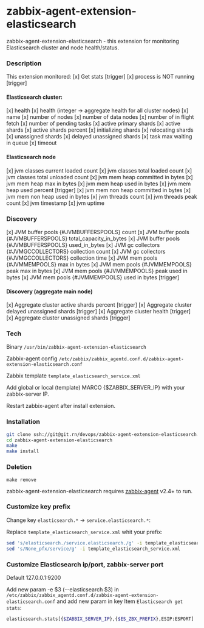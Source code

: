 # zabbix-agent-extension-elasticsearch

zabbix-agent-extension-elasticsearch - this extension for monitoring Elasticsearch cluster and node health/status.

### Description

This extension monitored:
[x] Get stats [trigger]
[x] process is NOT running [trigger]

#### Elasticsearch cluster:
[x] health
[x] health (integer -> aggregate health for all cluster nodes)
[x] name
[x] number of nodes
[x] number of data nodes
[x] number of in flight fetch
[x] number of pending tasks
[x] active primary shards
[x] active shards
[x] active shards percent
[x] initializing shards
[x] relocating shards
[x] unassigned shards
[x] delayed unassigned shards
[x] task max waiting in queue
[x] timeout

#### Elasticsearch node
[x] jvm classes current loaded count
[x] jvm classes total loaded count
[x] jvm classes total unloaded count
[x] jvm mem heap committed in bytes
[x] jvm mem heap max in bytes
[x] jvm mem heap used in bytes
[x] jvm mem heap used percent [trigger]
[x] jvm mem non heap committed in bytes
[x] jvm mem non heap used in bytes
[x] jvm threads count
[x] jvm threads peak count
[x] jvm timestamp
[x] jvm uptime

### Discovery
[x] JVM buffer pools {#JVMBUFFERSPOOLS} count
[x] JVM buffer pools {#JVMBUFFERSPOOLS} total_capacity_in_bytes
[x] JVM buffer pools {#JVMBUFFERSPOOLS} used_in_bytes
[x] JVM gc collectors {#JVMGCCOLLECTORS} collection count
[x] JVM gc collectors {#JVMGCCOLLECTORS} collection time
[x] JVM mem pools {#JVMMEMPOOLS} max in bytes
[x] JVM mem pools {#JVMMEMPOOLS} peak max in bytes
[x] JVM mem pools {#JVMMEMPOOLS} peak used in bytes
[x] JVM mem pools {#JVMMEMPOOLS} used in bytes [trigger]

#### Discovery (aggregate main node)
[x] Aggregate cluster active shards percent [trigger]
[x] Aggregate cluster delayed unassigned shards [trigger]
[x] Aggregate cluster health [trigger]
[x] Aggregate cluster unassigned shards [trigger]

### Tech

Binary `/usr/bin/zabbix-agent-extension-elasticsearch`

Zabbix-agent config `/etc/zabbix/zabbix_agentd.conf.d/zabbix-agent-extension-elasticsearch.conf`

Zabbix template `template_elasticsearch_service.xml`

Add global or local (template) MARCO {$ZABBIX_SERVER_IP} with your zabbix-server IP.

Restart zabbix-agent after install extension.

### Installation

```sh
git clone ssh://git@git.rn/devops/zabbix-agent-extension-elasticsearch.git
cd zabbix-agent-extension-elasticsearch
make
make install
```

### Deletion

```
make remove
```

zabbix-agent-extension-elasticsearch requires [zabbix-agent](http://www.zabbix.com/download) v2.4+ to run.

### Customize key prefix

Change key `elasticsearch.*` -> `service.elasticsearch.*`:

Replace `template_elasticsearch_service.xml` whit your prefix:

```sh
sed 's/elasticsearch./service.elasticsearch./g' -i template_elasticsearch_service.xml
sed 's/None_pfx/service/g' -i template_elasticsearch_service.xml
```

### Customize Elasticsearch ip/port, zabbix-server port

Default 127.0.0.1:9200

Add new param -e $3 (--elasticsearch $3) in `/etc/zabbix/zabbix_agentd.conf.d/zabbix-agent-extension-elasticsearch.conf` and add new param in key Item `Elasticsearch get stats`:

```sh
elasticsearch.stats[{$ZABBIX_SERVER_IP},{$ES_ZBX_PREFIX},ESIP:ESPORT]
```

